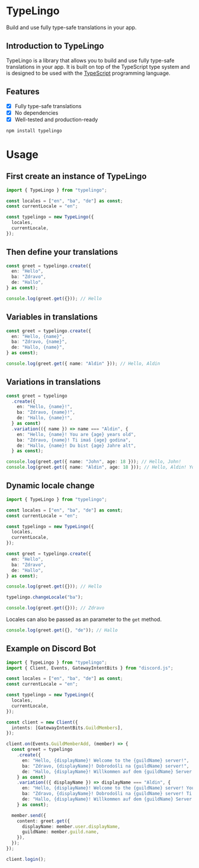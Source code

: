 # TypeLingo

Build and use fully type-safe translations in your app.

## Introduction to TypeLingo

TypeLingo is a library that allows you to build and use fully type-safe translations in your app. It is built on top of the TypeScript type system and is designed to be used with the [TypeScript](https://www.typescriptlang.org/) programming language.

## Features

- [x] Fully type-safe translations
- [x] No dependencies
- [x] Well-tested and production-ready

```bash
npm install typelingo
```

# Usage

## First create an instance of TypeLingo

```typescript
import { TypeLingo } from "typelingo";

const locales = ["en", "ba", "de"] as const;
const currentLocale = "en";

const typelingo = new TypeLingo({
  locales,
  currentLocale,
});
```

## Then define your translations

```typescript
const greet = typelingo.create({
  en: "Hello",
  ba: "Zdravo",
  de: "Hallo",
} as const);

console.log(greet.get({})); // Hello
```

## Variables in translations

```typescript
const greet = typelingo.create({
  en: "Hello, {name}",
  ba: "Zdravo, {name}",
  de: "Hallo, {name}",
} as const);

console.log(greet.get({ name: "Aldin" })); // Hello, Aldin
```

## Variations in translations

```typescript
const greet = typelingo
  .create({
    en: "Hello, {name}!",
    ba: "Zdravo, {name}!",
    de: "Hallo, {name}!",
  } as const)
  .variation(({ name }) => name === "Aldin", {
    en: "Hello, {name}! You are {age} years old",
    ba: "Zdravo, {name}! Ti imaš {age} godina",
    de: "Hallo, {name}! Du bist {age} Jahre alt",
  } as const);

console.log(greet.get({ name: "John", age: 18 })); // Hello, John!
console.log(greet.get({ name: "Aldin", age: 18 })); // Hello, Aldin! You are 18 years old
```

## Dynamic locale change

```typescript
import { TypeLingo } from "typelingo";

const locales = ["en", "ba", "de"] as const;
const currentLocale = "en";

const typelingo = new TypeLingo({
  locales,
  currentLocale,
});

const greet = typelingo.create({
  en: "Hello",
  ba: "Zdravo",
  de: "Hallo",
} as const);

console.log(greet.get({})); // Hello

typelingo.changeLocale("ba");

console.log(greet.get({})); // Zdravo
```

Locales can also be passed as an parameter to the `get` method.

```typescript
console.log(greet.get({}, "de")); // Hallo
```

## Example on Discord Bot

```typescript
import { TypeLingo } from "typelingo";
import { Client, Events, GatewayIntentBits } from "discord.js";

const locales = ["en", "ba", "de"] as const;
const currentLocale = "en";

const typelingo = new TypeLingo({
  locales,
  currentLocale,
});

const client = new Client({
  intents: [GatewayIntentBits.GuildMembers],
});

client.on(Events.GuildMemberAdd, (member) => {
  const greet = typelingo
    .create({
      en: "Hello, {displayName}! Welcome to the {guildName} server!",
      ba: "Zdravo, {displayName}! Dobrodošli na {guildName} server!",
      de: "Hallo, {displayName}! Willkommen auf dem {guildName} Server!",
    } as const)
    .variation(({ displayName }) => displayName === "Aldin", {
      en: "Hello, {displayName}! Welcome to the {guildName} server! You are special!",
      ba: "Zdravo, {displayName}! Dobrodošli na {guildName} server! Ti si poseban!",
      de: "Hallo, {displayName}! Willkommen auf dem {guildName} Server! Du bist speziell!",
    } as const);

  member.send({
    content: greet.get({
      displayName: member.user.displayName,
      guildName: member.guild.name,
    }),
  });
});

client.login();
```
